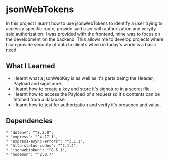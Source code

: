 # jsonWebTokens

In this project I learnt how to use jsonWebTokens to identify a user trying to access a specific route, provide said user with authorization and veryify said authorization. I was provided with the frontend, mine was to focus on the development on the backend. This allows me to develop projects where I can provide security of data to clients which in today's world is a basic need.

## What I Learned

* I learnt what a jsonWebKey is as well as it's parts being the Header, Payload and signitaure.
* I learnt how to create a key and store it's signature in a secret file.
* I learnt how to access the Payload of a request so it's contents can be fetched from a database.
* I learnt how to test for authorization and verify it's presence and value.

## Dependencies
    * "dotenv": "^8.2.0",
    * "express": "^4.17.1",
    * "express-async-errors": "^3.1.1",
    * "http-status-codes": "^2.1.4",
    * "jsonwebtoken": "^8.5.1",
    * "nodemon": "^2.0.7"
